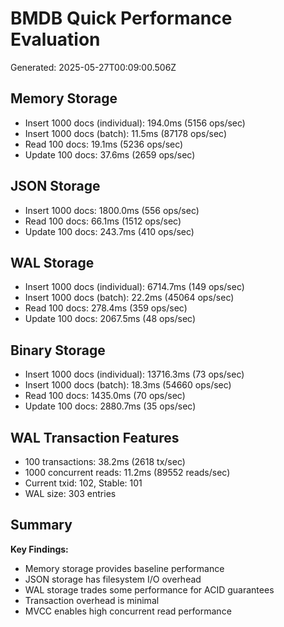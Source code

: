# BMDB Quick Performance Evaluation

Generated: 2025-05-27T00:09:00.506Z

## Memory Storage
- Insert 1000 docs (individual): 194.0ms (5156 ops/sec)
- Insert 1000 docs (batch): 11.5ms (87178 ops/sec)
- Read 100 docs: 19.1ms (5236 ops/sec)
- Update 100 docs: 37.6ms (2659 ops/sec)

## JSON Storage
- Insert 1000 docs: 1800.0ms (556 ops/sec)
- Read 100 docs: 66.1ms (1512 ops/sec)
- Update 100 docs: 243.7ms (410 ops/sec)

## WAL Storage
- Insert 1000 docs (individual): 6714.7ms (149 ops/sec)
- Insert 1000 docs (batch): 22.2ms (45064 ops/sec)
- Read 100 docs: 278.4ms (359 ops/sec)
- Update 100 docs: 2067.5ms (48 ops/sec)

## Binary Storage
- Insert 1000 docs (individual): 13716.3ms (73 ops/sec)
- Insert 1000 docs (batch): 18.3ms (54660 ops/sec)
- Read 100 docs: 1435.0ms (70 ops/sec)
- Update 100 docs: 2880.7ms (35 ops/sec)

## WAL Transaction Features
- 100 transactions: 38.2ms (2618 tx/sec)
- 1000 concurrent reads: 11.2ms (89552 reads/sec)
- Current txid: 102, Stable: 101
- WAL size: 303 entries

## Summary

**Key Findings:**
- Memory storage provides baseline performance
- JSON storage has filesystem I/O overhead
- WAL storage trades some performance for ACID guarantees
- Transaction overhead is minimal
- MVCC enables high concurrent read performance